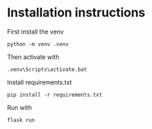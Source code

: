 # Installation instructions
First install the venv
```
python -m venv .venv
```

Then activate with

```
.venv\Scripts\activate.bat
```

Install requirements.txt

```
pip install -r requirements.txt
```

Run with

```
flask run
```